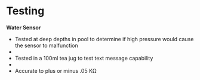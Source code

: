 Testing
==============
<b>Water Sensor</b>
<ul>
<li>Tested at deep depths in pool to determine if high pressure would cause the sensor to malfunction<li/>
<li>Tested in a 100ml tea jug to test text message capability<li/>
<li>Accurate to plus or minus .05 KΩ</li>
